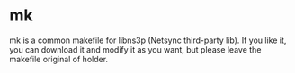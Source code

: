 # mk

mk is a common makefile for libns3p (Netsync third-party lib). If you like it, you can download it and modify it as you want, but please leave the makefile original of holder.
